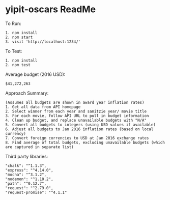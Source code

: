 # yipit-oscars ReadMe

To Run: 

	1. npm install
	2. npm start
	3. visit 'http://localhost:1234/'

To Test:

	1. npm install
	2. npm test

Average budget (2016 USD):

	$41,272,263

Approach Summary:

	(Assumes all budgets are shown in award year inflation rates)
	1. Get all data from API homepage
	2. Select winner from each year and sanitzie year/ movie title
	3. For each movie, follow API URL to pull in budget information
	4. Clean up budget, and replace unavailable budgets with "N/A"
	5. Convert all budgets to integers (using USD values if available)
	6. Adjust all budgets to Jan 2016 inflation rates (based on local currency)
	7. Convert foreign correncies to USD at Jan 2016 exchange rates
	8. Find average of total budgets, excluding unavailable budgets (which are captured in separate list)

Third party libraries:

	"chalk": "^1.1.3",
    "express": "^4.14.0",
    "mocha": "^3.1.2",
    "nodemon": "^1.10.2",
    "path": "^0.12.7",
    "request": "^2.79.0",
    "request-promise": "^4.1.1"